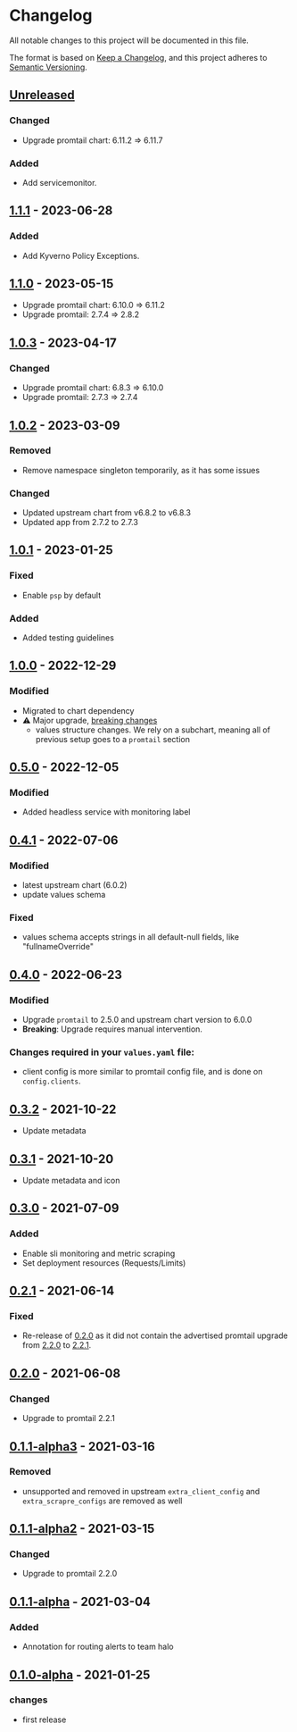 # Changelog

All notable changes to this project will be documented in this file.

The format is based on [Keep a Changelog](https://keepachangelog.com/en/1.0.0/),
and this project adheres to [Semantic Versioning](https://semver.org/spec/v2.0.0.html).

## [Unreleased]

### Changed

- Upgrade promtail chart: 6.11.2 => 6.11.7

### Added

- Add servicemonitor.

## [1.1.1] - 2023-06-28

### Added

- Add Kyverno Policy Exceptions.

## [1.1.0] - 2023-05-15

- Upgrade promtail chart: 6.10.0 => 6.11.2
- Upgrade promtail: 2.7.4 => 2.8.2

## [1.0.3] - 2023-04-17

### Changed

- Upgrade promtail chart: 6.8.3 => 6.10.0
- Upgrade promtail: 2.7.3 => 2.7.4

## [1.0.2] - 2023-03-09

### Removed

- Remove namespace singleton temporarily, as it has some issues

### Changed

- Updated upstream chart from v6.8.2 to v6.8.3
- Updated app from 2.7.2 to 2.7.3

## [1.0.1] - 2023-01-25

### Fixed

- Enable `psp` by default

### Added

- Added testing guidelines

## [1.0.0] - 2022-12-29

### Modified

- Migrated to chart dependency
- ⚠ Major upgrade, [breaking changes](https://github.com/giantswarm/promtail-app/blob/master/README.md#from-0x-to-1x)
  - values structure changes. We rely on a subchart, meaning all of previous setup goes to a `promtail` section

## [0.5.0] - 2022-12-05

### Modified

- Added headless service with monitoring label

## [0.4.1] - 2022-07-06

### Modified

- latest upstream chart (6.0.2)
- update values schema

### Fixed

- values schema accepts strings in all default-null fields, like "fullnameOverride"

## [0.4.0] - 2022-06-23

### Modified

- Upgrade `promtail` to 2.5.0 and upstream chart version to 6.0.0
- **Breaking**: Upgrade requires manual intervention.

### Changes required in your `values.yaml` file:
- client config is more similar to promtail config file, and is done on `config.clients`.

## [0.3.2] - 2021-10-22

- Update metadata

## [0.3.1] - 2021-10-20

- Update metadata and icon

## [0.3.0] - 2021-07-09

### Added

- Enable sli monitoring and metric scraping
- Set deployment resources (Requests/Limits)

## [0.2.1] - 2021-06-14

### Fixed

- Re-release of [0.2.0] as it did not contain the advertised promtail upgrade from [2.2.0](https://github.com/grafana/loki/releases/tag/v2.2.0) to [2.2.1](https://github.com/grafana/loki/releases/tag/v2.2.1).

## [0.2.0] - 2021-06-08

### Changed

- Upgrade to promtail 2.2.1

## [0.1.1-alpha3] - 2021-03-16

### Removed

- unsupported and removed in upstream `extra_client_config` and `extra_scrapre_configs` are removed as well

## [0.1.1-alpha2] - 2021-03-15

### Changed

- Upgrade to promtail 2.2.0

## [0.1.1-alpha] - 2021-03-04

### Added

- Annotation for routing alerts to team halo

## [0.1.0-alpha] - 2021-01-25

### changes
- first release

[Unreleased]: https://github.com/giantswarm/promtail-app/compare/v1.1.1...HEAD
[1.1.1]: https://github.com/giantswarm/promtail-app/compare/v1.1.0...v1.1.1
[1.1.0]: https://github.com/giantswarm/promtail-app/compare/v1.0.3...v1.1.0
[1.0.3]: https://github.com/giantswarm/promtail-app/compare/v1.0.2...v1.0.3
[1.0.2]: https://github.com/giantswarm/promtail-app/compare/v1.0.1...v1.0.2
[1.0.1]: https://github.com/giantswarm/promtail-app/compare/v1.0.0...v1.0.1
[1.0.0]: https://github.com/giantswarm/promtail-app/compare/v0.5.0...v1.0.0
[0.5.0]: https://github.com/giantswarm/promtail-app/compare/v0.4.1...v0.5.0
[0.4.1]: https://github.com/giantswarm/promtail-app/compare/v0.4.0...v0.4.1
[0.4.0]: https://github.com/giantswarm/promtail-app/compare/v0.3.2...v0.4.0
[0.3.2]: https://github.com/giantswarm/promtail-app/compare/v0.3.1...v0.3.2
[0.3.1]: https://github.com/giantswarm/promtail-app/compare/v0.3.0...v0.3.1
[0.3.0]: https://github.com/giantswarm/promtail-app/compare/v0.2.1...v0.3.0
[0.2.1]: https://github.com/giantswarm/promtail-app/compare/v0.2.0...v0.2.1
[0.2.0]: https://github.com/giantswarm/promtail-app/compare/v0.1.1-alpha3...v0.2.0
[0.1.1-alpha3]: https://github.com/giantswarm/promtail-app/compare/v0.1.1-alpha2...v0.1.1-alpha3
[0.1.1-alpha2]: https://github.com/giantswarm/promtail-app/compare/v0.1.1-alpha...v0.1.1-alpha2
[0.1.1-alpha]: https://github.com/giantswarm/promtail-app/compare/v0.1.0-alpha...v0.1.1-alpha
[0.1.0-alpha]: https://github.com/giantswarm/promtail-app/releases/tag/v0.1.0-alpha
